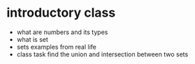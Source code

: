 # introductory class
* what are numbers and its types
* what is set
* sets examples from real life
* class task find the union and intersection between two sets 
